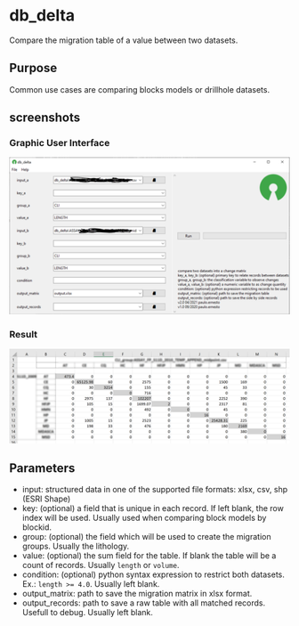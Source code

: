 # db_delta
Compare the migration table of a value between two datasets.
## Purpose
Common use cases are comparing blocks models or drillhole datasets.
## screenshots
### Graphic User Interface  
![screenshot1](assets/screenshot1.png?raw=true)  
  
### Result  
![screenshot2](assets/screenshot2.png?raw=true)  
## Parameters  
 - input: structured data in one of the supported file formats: xlsx, csv, shp (ESRI Shape)
 - key: (optional) a field that is unique in each record. If left blank, the row index will be used. Usually used when comparing block models by blockid.
 - group: (optional) the field which will be used to create the migration groups. Usually the lithology.
 - value: (optional) the sum field for the table. If blank the table will be a count of records. Usually `length` or `volume`.
 - condition: (optional) python syntax expression to restrict both datasets. Ex.: `length >= 4.0`. Usually left blank.
 - output_matrix: path to save the migration matrix in xlsx format.
 - output_records: path to save a raw table with all matched records. Usefull to debug. Usually left blank.
